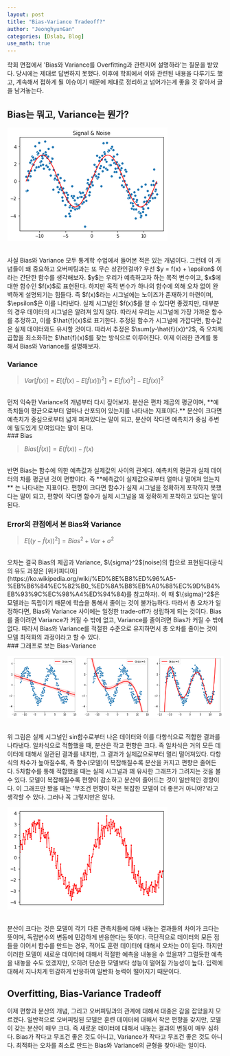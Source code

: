 ```yaml
---
layout: post
title: "Bias-Variance Tradeoff?"
author: "JeonghyunGan"
categories: [Dslab, Blog]
use_math: true
---
```


학회 면접에서 'Bias와 Variance를 Overfitting과 관련지어 설명하라'는 질문을 받았다. 당시에는 제대로 답변하지 못했다. 이후에 학회에서 이와 관련된 내용을 다루기도 했고, 계속해서 접하게 될 이슈이기 때문에 제대로 정리하고 넘어가는게 좋을 것 같아서 글을 남겨놓는다.

## Bias는 뭐고, Variance는 뭔가?

![Noise](/assets/article_images/Noise.png)

<br>
사실 Bias와 Variance 모두 통계학 수업에서 들어본 적은 있는 개념이다. 그런데 이 개념들이 왜 중요하고 오버피팅과는 또 무슨 상관인걸까? 우선 $y = f(x) + \epsilon$ 이라는 간단한 함수를 생각해보자. $y$는 우리가 예측하고자 하는 목적 변수이고, $x$에 대한 함수인 $f(x)$로 표현된다. 하지만 목적 변수가 하나의 함수에 의해 오차 없이 완벽하게 설명되기는 힘들다. 즉 $f(x)$라는 시그널에는 노이즈가 존재하기 마련이며, $\epsilon$은 이를 나타낸다. 실제 시그널인 $f(x)$를 알 수 있다면 좋겠지만, 대부분의 경우 데이터의 시그널은 알려져 있지 않다. 따라서 우리는 시그널에 가장 가까운 함수를 추정하고, 이를 $\hat{f}(x)$로 표기한다. 추정된 함수가 시그널에 가깝다면, 함수값은 실제 데이터와도 유사할 것이다. 따라서 추정은 $\sum(y-\hat{f}(x))^2$, 즉 오차제곱합을 최소화하는 $\hat{f}(x)$를 찾는 방식으로 이루어진다. 이제 이러한 관계를 통해서 Bias와 Variance를 설명해보자.

### Variance

> $Var[\hat{f}(x)] = E[ (\hat{f}(x) - E[\hat{f}(x)])^2] = E[\hat{f}(x)^2] - E[\hat{f}(x)]^2$

<br>
먼저 익숙한 Variance의 개념부터 다시 짚어보자. 분산은 편차 제곱의 평균이며, **예측치들이 평균으로부터 얼마나 산포되어 있는지를 나타내는 지표이다.** 분산이 크다면 예측치가 중심으로부터 넓게 퍼져있다는 말이 되고, 분산이 작다면 예측치가 중심 주변에 밀도있게 모여있다는 말이 된다.

<br>
### Bias

> $Bias[\hat{f}(x)] = E(\hat{f}(x)) - f(x)$

<br>
반면 Bias는 함수에 의한 예측값과 실제값의 사이의 관계다. 예측치의 평균과 실제 데이터의 차를 평균낸 것이 편향이다. 즉 **예측값이 실제값으로부터 얼마나 떨어져 있는지** 는 나타내는 지표이다. 편향이 크다면 함수가 실제 시그널을 정확하게 포착하지 못했다는 말이 되고, 편향이 작다면 함수가 실제 시그널을 꽤 정확하게 포착하고 있다는 말이 된다.


### Error의 관점에서 본 Bias와 Variance

> $E[(y - \hat{f}(x))^2]=  {Bias}^2 + Var + {\sigma}^2$

<br>
오차는 결국 Bias의 제곱과 Variance, $\{sigma}^2$(noise)의 합으로 표현된다(공식의 유도 과정은 [위키피디아](https://ko.wikipedia.org/wiki/%ED%8E%B8%ED%96%A5-%EB%B6%84%EC%82%B0_%ED%8A%B8%EB%A0%88%EC%9D%B4%EB%93%9C%EC%98%A4%ED%94%84)를 참고하자). 이 때 $\{sigma}^2$은 모델과는 독립이기 때문에 학습을 통해서 줄이는 것이 불가능하다. 따라서 총 오차가 일정하다면, Bias와 Variance 사이에는 일정한 trade-off가 성립하게 되는 것이다. Bias를 줄이려면 Variance가 커질 수 밖에 없고, Variance를 줄이려면 Bias가 커질 수 밖에 없다. 따라서 Bias와 Variance를 적절한 수준으로 유지하면서 총 오차를 줄이는 것이 모델 최적화의 과정이라고 할 수 있다.

<br>
### 그래프로 보는 Bias-Variance

![Noise](/assets/article_images/Fitting.png)

<br>
위 그림은 실제 시그널인 sin함수로부터 나온 데이터와 이를 다항식으로 적합한 결과를 나타낸다. 일차식으로 적합했을 때, 분산은 작고 편향은 크다. 즉 일차식은 거의 모든 데이터에 대해서 일관된 결과를 내지만, 그 결과가 실제값으로부터 멀리 떨어져있다. 다항식의 차수가 높아질수록, 즉 함수(모델)이 복잡해질수록 분산을 커지고 편향은 줄어든다. 5차함수를 통해 적합했을 때는 실제 시그널과 꽤 유사한 그래프가 그려지는 것을 볼 수 있다. 모델이 복잡해질수록 편향이 감소하고 분산이 줄어드는 것이 일반적인 경향이다. 이 그래프만 봤을 때는 '무조건 편향이 작은 복잡한 모델이 더 좋은거 아니야?'라고 생각할 수 있다. 그러나 꼭 그렇지만은 않다.

![Overfitting](/assets/article_images/Overfitting.png)

<br>
분산이 크다는 것은 모델이 각기 다른 관측치들에 대해 내놓는 결과들의 차이가 크다는 뜻이며, 독립변수의 변동에 민감하게 반응한다는 뜻이다. 극단적으로 데이터의 모든 점들을 이어서 함수를 만드는 경우, 적어도 훈련 데이터에 대해서 오차는 0이 된다. 하지만 이러한 모델이 새로운 데이터에 대해서 적절한 예측을 내놓을 수 있을까? 그럴듯한 예측을 내놓을 수도 있겠지만, 오히려 단순한 모델보다 성능이 떨어질 가능성이 높다. 입력에 대해서 지나치게 민감하게 반응하여 일반화 능력이 떨어지기 때문이다.

## Overfitting, Bias-Variance Tradeoff

이제 편향과 분산의 개념, 그리고 오버피팅과의 관계에 대해서 대충은 감을 잡았을지 모르겠다. 일반적으로 오버피팅된 모델은 훈련 데이터에 대해서 작은 편향을 갖지만, 모델이 갖는 분산이 매우 크다. 즉 새로운 데이터에 대해서 내놓는 결과의 변동이 매우 심하다. Bias가 작다고 무조건 좋은 것도 아니고, Variance가 작다고 무조건 좋은 것도 아니다. 최적화는 오차를 최소로 만드는 Bias와 Variance의 균형을 찾아내는 일이다.
